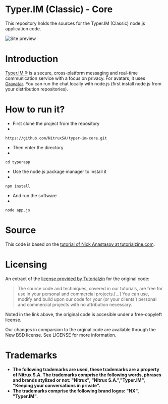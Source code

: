 Typer.IM (Classic) - Core
==============

This repository holds the sources for the Typer.IM (Classic) node.js application code.

![Site preview](http://i.imgur.com/Nuv7k7g.png "Typer.IM Classic")

Introduction
============

[Typer.IM ®](http://typer.im/) is a secure, cross-platform messaging and real-time communication service with a focus on privacy. For avatars, it uses [Gravatar](http://gravatar.com/). You can run the chat locally with node.js (first install node.js from your distribution repositories).

How to run it?
==============

+ First clone the project from the repository
+ 
`https://github.com/NitruxSA/typer-im-core.git`

+ Then enter the directory
+ 
`cd typerapp`

+ Use the node.js package manager to install it
+ 
`npm install`

+  And run the software
+  
`node app.js`

Source
===================

This code is based on the [tutorial of Nick Anastasov at tutorialzine.com](http://tutorialzine.com/2014/03/nodejs-private-webchat/).

Licensing
=========

An extract of the [license provided by Tutorialzin](http://tutorialzine.com/license/) for the original code:

>The source code and techniques, covered in our tutorials, are free for use in your personal and commercial projects.[...] You can use, modify and build upon our code for your (or your clients’) personal and commercial projects with no attribution necessary.

Noted in the link above, the original code is accesible under a free-copyleft license. 

Our changes in comparsion to the orginal code are available through the New BSD license. See LICENSE for more information.

Trademarks
===========

* **The following trademarks are used, these trademarks are a property of Nitrux S.A. The trademarks comprise the following words, phrases and brands stylized or not: "Nitrux", "Nitrux S.A.","Typer.IM", "Keeping your conversations in private".**
* **The trademarks comprise the following brand logos: "NX", "Typer.IM".**
